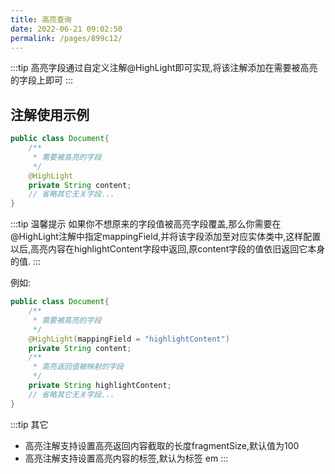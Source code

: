 ```yaml
---
title: 高亮查询
date: 2022-06-21 09:02:50
permalink: /pages/899c12/
---
```


:::tip
高亮字段通过自定义注解@HighLight即可实现,将该注解添加在需要被高亮的字段上即可
:::

## 注解使用示例

```java
public class Document{
    /**
     * 需要被高亮的字段
     */
    @HighLight
    private String content;
    // 省略其它无关字段...
}
```

:::tip 温馨提示
如果你不想原来的字段值被高亮字段覆盖,那么你需要在@HighLight注解中指定mappingField,并将该字段添加至对应实体类中,这样配置以后,高亮内容在highlightContent字段中返回,原content字段的值依旧返回它本身的值.
:::

例如:
```java
public class Document{
    /**
     * 需要被高亮的字段
     */
    @HighLight(mappingField = "highlightContent")
    private String content;
    /**
     * 高亮返回值被映射的字段
     */
    private String highlightContent;
    // 省略其它无关字段...
}
```

:::tip 其它
- 高亮注解支持设置高亮返回内容截取的长度fragmentSize,默认值为100
- 高亮注解支持设置高亮内容的标签,默认为标签 em
:::



